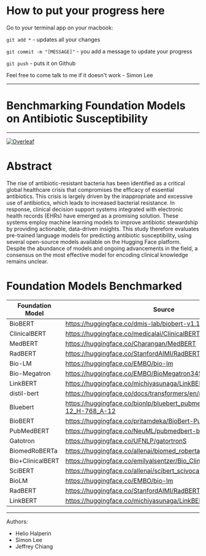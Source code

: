 # How to put your progress here

Go to your terminal app on your macbook:

`git add *` - updates all your changes

`git commit -m "[MESSAGE]"` - you add a message to update your progress

`git push` - puts it on Github

Feel free to come talk to me if it doesn't work - Simon Lee

---
# Benchmarking Foundation Models on Antibiotic Susceptibility

---
[![Overleaf](https://img.shields.io/badge/Overleaf-Bechmarking%20Foundation%20Models%20Antibiotics-lightblue.svg)]([https://paperswithcode.com/paper/multimodal-clinical-pseudo-notes-for](https://www.overleaf.com/3549673182rsnwhpnppmvt#9af1b1))

# Abstract

The rise of antibiotic-resistant bacteria has been identified as a critical global healthcare crisis that compromises the efficacy of essential antibiotics. This crisis is largely driven by the inappropriate and excessive use of antibiotics, which leads to increased bacterial resistance. In response, clinical decision support systems integrated with electronic health records (EHRs) have emerged as a promising solution. These systems employ machine learning models to improve antibiotic stewardship by providing actionable, data-driven insights. This study therefore evaluates pre-trained language models for predicting antibiotic susceptibility, using several open-source models available on the Hugging Face platform. Despite the abundance of models and ongoing advancements in the field, a consensus on the most effective model for encoding clinical knowledge remains unclear.

# Foundation Models Benchmarked

| Foundation Model | Source |
|-----------------|-----------------|
| BioBERT  | https://huggingface.co/dmis-lab/biobert-v1.1  |
| ClinicalBERT  | https://huggingface.co/medicalai/ClinicalBERT |
| MedBERT  | https://huggingface.co/Charangan/MedBERT  |
| RadBERT  | https://huggingface.co/StanfordAIMI/RadBERT  |
| Bio-LM   | https://huggingface.co/EMBO/bio-lm |
| Bio-Megatron | https://huggingface.co/EMBO/BioMegatron345mUncased |
| LinkBERT  | https://huggingface.co/michiyasunaga/LinkBERT-large  |
| distil-bert  | https://huggingface.co/docs/transformers/en/model_doc/distilbert  |
| Bluebert | https://huggingface.co/bionlp/bluebert_pubmed_mimic_uncased_L-12_H-768_A-12 |
| BioBERT | https://huggingface.co/pritamdeka/BioBert-PubMed200kRCT |
| PubMedBERT | https://huggingface.co/NeuML/pubmedbert-base-embeddings |
| Gatotron | https://huggingface.co/UFNLP/gatortronS |
| BiomedRoBERTa | https://huggingface.co/allenai/biomed_roberta_base |
| Bio+ClinicalBERT | https://huggingface.co/emilyalsentzer/Bio_ClinicalBERT |
| SciBERT | https://huggingface.co/allenai/scibert_scivocab_uncased |
| BioLM | https://huggingface.co/EMBO/bio-lm |
| RadBERT | https://huggingface.co/StanfordAIMI/RadBERT |
| LinkBERT | https://huggingface.co/michiyasunaga/LinkBERT-large |



---
Authors:
- Helio Halperin
- Simon Lee
- Jeffrey Chiang
